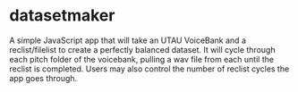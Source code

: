 # datasetmaker
A simple JavaScript app that will take an UTAU VoiceBank and a reclist/filelist to create a perfectly balanced dataset. 
It will cycle through each pitch folder of the voicebank, pulling a wav file from each until the reclist is completed. 
Users may also control the number of reclist cycles the app goes through.
